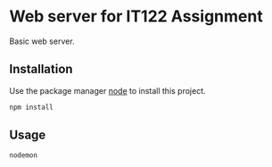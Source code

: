 # Web server for IT122 Assignment

Basic web server.

## Installation

Use the package manager [node](https://nodejs.org/en/) to install this project.

```bash
npm install
```

## Usage

```bash
nodemon
```
